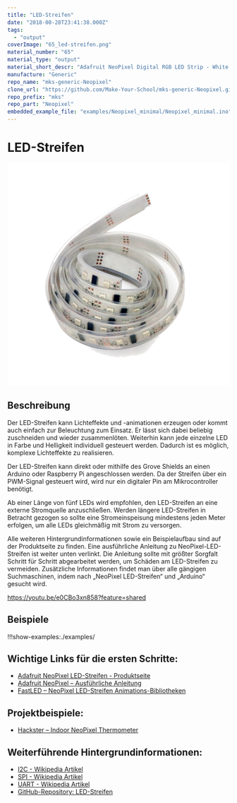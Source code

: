 ```yaml
---
title: "LED-Streifen"
date: "2018-08-28T23:41:38.000Z"
tags: 
  - "output"
coverImage: "65_led-streifen.png"
material_number: "65"
material_type: "output"
material_short_descr: "Adafruit NeoPixel Digital RGB LED Strip - White 60 LED"
manufacture: "Generic"
repo_name: "mks-generic-Neopixel"
clone_url: "https://github.com/Make-Your-School/mks-generic-Neopixel.git"
repo_prefix: "mks"
repo_part: "Neopixel"
embedded_example_file: "examples/Neopixel_minimal/Neopixel_minimal.ino"
---
```



# LED-Streifen

![LED-Streifen](./65_led-streifen.png)

## Beschreibung
Der LED-Streifen kann Lichteffekte und -animationen erzeugen oder kommt auch einfach zur Beleuchtung zum Einsatz. Er lässt sich dabei beliebig zuschneiden und wieder zusammenlöten. Weiterhin kann jede einzelne LED in Farbe und Helligkeit individuell gesteuert werden. Dadurch ist es möglich, komplexe Lichteffekte zu realisieren.

Der LED-Streifen kann direkt oder mithilfe des Grove Shields an einen Arduino oder Raspberry Pi angeschlossen werden. Da der Streifen über ein PWM-Signal gesteuert wird, wird nur ein digitaler Pin am Mikrocontroller benötigt.

Ab einer Länge von fünf LEDs wird empfohlen, den LED-Streifen an eine externe Stromquelle anzuschließen. Werden längere LED-Streifen in Betracht gezogen so sollte eine Stromeinspeisung mindestens jeden Meter erfolgen, um alle LEDs gleichmäßig mit Strom zu versorgen.

Alle weiteren Hintergrundinformationen sowie ein Beispielaufbau sind auf der Produktseite zu finden. Eine ausführliche Anleitung zu NeoPixel-LED-Streifen ist weiter unten verlinkt. Die Anleitung sollte mit größter Sorgfalt Schritt für Schritt abgearbeitet werden, um Schäden am LED-Streifen zu vermeiden. Zusätzliche Informationen findet man über alle gängigen Suchmaschinen, indem nach „NeoPixel LED-Streifen“ und „Arduino“ gesucht wird.

https://youtu.be/e0CBo3xn858?feature=shared

 




## Beispiele

!!!show-examples:./examples/



<!-- infolist -->



## Wichtige Links für die ersten Schritte:

- [Adafruit NeoPixel LED-Streifen - Produktseite](https://www.adafruit.com/product/1138?length=1)
- [Adafruit NeoPixel – Ausführliche Anleitung](https://learn.adafruit.com/adafruit-neopixel-uberguide)
- [FastLED – NeoPixel LED-Streifen Animations-Bibliotheken](http://fastled.io/)

## Projektbeispiele:

- [Hackster – Indoor NeoPixel Thermometer](https://www.hackster.io/hackerEsk/indoor-neopixel-thermometer-64f22e)

## Weiterführende Hintergrundinformationen:

- [I2C - Wikipedia Artikel](https://de.wikipedia.org/wiki/I%C2%B2C)
- [SPI - Wikipedia Artikel](https://de.wikipedia.org/wiki/Serial_Peripheral_Interface)
- [UART - Wikipedia Artikel](https://de.wikipedia.org/wiki/Universal_Asynchronous_Receiver_Transmitter)
- [GitHub-Repository: LED-Streifen](https://github.com/MakeYourSchool/65-LED-Streifen)

